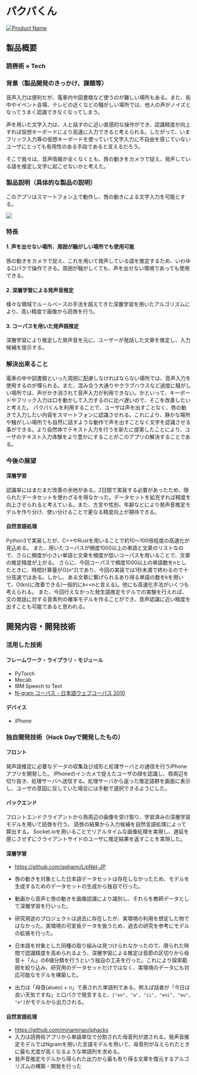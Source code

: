 # パクパくん

[![Product Name](image.png)](https://youtu.be/7D9jSbw4Cpo)

## 製品概要
### 読唇術 × Tech

### 背景（製品開発のきっかけ、課題等）
音声入力は便利だが、電車内や図書館など使うのが難しい場所もある。また、街中やイベント会場、テレビの近くなどの騒がしい場所では、他人の声がノイズとなってうまく認識できなくなってしまう。

声を用いた文字入力は、人と話すのに近い直感的な操作ができ、認識精度が向上すれば仮想キーボードにより高速に入力できると考えられる。したがって、いまフリック入力等の仮想キーボードを使っていて文字入力に不自由を感じていないユーザにとっても有用性のある手段であると言えるだろう。

そこで我々は、音声情報が全くなくとも、唇の動きをカメラで捉え、発声している語を推定し文字に起こせないかと考えた。


### 製品説明（具体的な製品の説明）
このアプリはスマートフォン上で動作し、唇の動きによる文字入力を可能とする。

![](https://i.gyazo.com/d218eb73096ed99a08233fff0f1f4ddd.png)

### 特長

#### 1. 声を出せない場所、周囲が騒がしい場所でも使用可能
唇の動きをカメラで捉え、これを用いて発声している語を推定するため、いわゆる口パクで操作できる。周囲が騒がしくても、声を出せない環境であっても使用できる。

#### 2. 深層学習による発声音推定
様々な領域でルールベースの手法を超えてきた深層学習を用いたアルゴリズムにより、高い精度で画像から読唇を行う。

#### 3. コーパスを用いた発声語推定
深層学習により推定した発声音を元に、ユーザーが発話した文章を推定し、入力候補を提示する。


### 解決出来ること

<!-- この製品を利用することによって最終的に解決できることについて記載をしてください。-->

電車の中や図書館といった周囲に配慮しなければならない場所では、音声入力を使用するのが憚られる。また、混み合う大通りやクラブハウスなど過度に騒がしい場所では、声がかき消されて音声入力が利用できない。かといって、キーボードやフリック入力は口を動かして入力するのに比べ遅いので、そこを改善したいと考えた。
パクパくんを利用することで、ユーザは声を出すことなく、唇の動きで入力したい内容をスマートフォンに認識させれる。これにより、静かな場所や騒がしい場所でも自然に話すような動作で声を出すことなく文字を認識させる事ができる。より自然体でテキスト入力を行うを新たに提案したことにより、ユーザのテキスト入力体験をより豊かにすることがこのアプリの解決することである。

### 今後の展望
#### 深層学習
認識率にはまだまだ改善の余地がある。2日間で実装する必要があったため、限られたデータセットを使わざるを得なかった。データセットを拡充すれば精度を向上させられると考えている。また、方言や性別、年齢などにより発声音推定モデルを作り分け、使い分けることで更なる精度向上が期待できる。

#### 自然言語処理
Python3で実装したが、C++やRustを用いることで約10〜100倍程度の高速化が見込める。
また、用いたコーパスが頻度1000以上の単語と文章のリストなので、さらに頻度が小さい単語と文章を頻度が低いコーパスを用いることで、文章の推定精度が上がる。
さらに、今回コーパスで頻度1000以上の単語数をnとしたときに、時間計算量がO(n^2)であり、今回の実装では1秒未満で終わるので十分高速ではある。しかし、ある文章に繋げられるあり得る単語の数をkを用いて、O(kn)に改善できる(一般的にk<<nと言える)。他にも高速化手法がいくつも考えられる。
また、今回行えなかった発生語推定モデルでの実験を行えれば、文の発話に対する音素列の確率モデルを作ることができ、音声認識に近い精度を出すことも可能であると思われる。

<!-- 今回は実現できなかったが、今後改善すること、どのように展開していくことが可能かについて記載をしてください。-->


## 開発内容・開発技術
### 活用した技術
#### フレームワーク・ライブラリ・モジュール
- PyTorch
- Mecab
- IBM Speech to Text
- [N-gram コーパス - 日本語ウェブコーパス 2010](http://www.s-yata.jp/corpus/nwc2010/ngrams/)

#### デバイス
- iPhone



### 独自開発技術（Hack Dayで開発したもの）
<!--
#### 2日間に開発した独自の機能・技術
* 独自で開発したものの内容をこちらに記載してください
* 特に力を入れた部分をファイルリンク、またはcommit_idを記載してください（任意）
-->

#### フロント
発声語推定に必要なデータの収集及び成形と処理サーバとの通信を行うiPhoneアプリを開発した。
IPhoneのインカメで捉えたユーザの顔を認識し、唇周辺を切り抜き、処理サーバへ送信する。処理サーバから返った推定語群を画面に表示し、ユーザの意図に反していた場合には手動で選択できるようにした。



#### バックエンド
フロントエンドクライアントから唇周辺の画像を受け取り、学習済みの深層学習モデルを用いて読唇を行う。
読唇の結果から入力候補を自然言語処理によって算出する。
Socket.ioを用いることでリアルタイムな画像処理を実現し、遅延を感じさせずにクライアントサイドのユーザに推定結果を返すことを実現した。


#### 深層学習
-  https://github.com/qqhann/LipNet-JP

- 唇の動きを対象とした日本語データセットは存在しなかったため、モデルを生成するためのデータセットの生成から独自で行った。
- 動画から音声と唇の動きを画像認識により識別し、それらを教師データとして深層学習を行いった。
- 研究用途のプロジェクトは過去に存在したが、実環境の利用を想定した物ではなかった。実環境の可変長データを扱うため、過去の研究を参考にモデルの拡張を行った。
- 日本語を対象とした同種の取り組みは見つけられなかったので、限られた時間で認識精度を高められるよう、深層学習による推定は音節の区切りから母音＋「ん」の6値分類を行うという独自の工夫を行った。これにより探索範囲を絞り込み、研究用のデータセットだけではなく、実環境のデータにも対応可能なモデルを構築した。
- 出力は「母音(aiueo) + n」で表された単語列である。例えば話者が「今日は良い天気ですね」と口パクで発言すると、`["oo", "a", "ii", "eni", "eu", "e"]`がモデルから出力される。

#### 自然言語処理
- https://github.com/minaminao/jphacks
- 入力は読唇術アプリから単語単位で分割された母音列が渡される。発声音推定モデルではNgramを用いた言語モデルを用いて、母音列が与えられたときに最も尤度が高くなるような単語列を求める。
- 発声音推定モデルから得られた出力から最も有り得る文章を復元するアルゴリズムの構築・開発を行った



